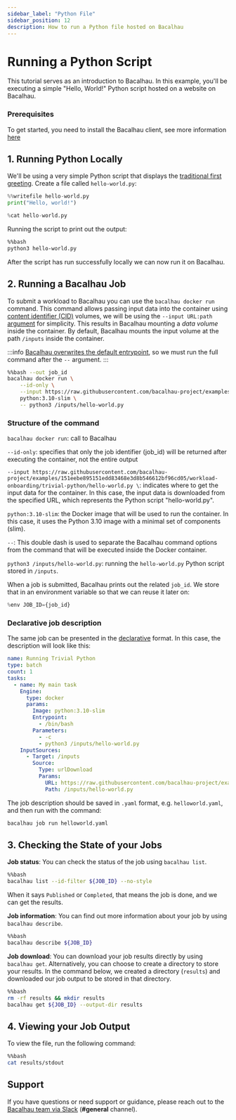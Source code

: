 ```yaml
---
sidebar_label: "Python File"
sidebar_position: 12
description: How to run a Python file hosted on Bacalhau
---
```

# Running a Python Script

This tutorial serves as an introduction to Bacalhau. In this example, you'll be executing a simple  "Hello, World!" Python script hosted on a website on Bacalhau.

### Prerequisites

To get started, you need to install the Bacalhau client, see more information [here](../../../getting-started/installation.md)

## 1. Running Python Locally

We'll be using a very simple Python script that displays the [traditional first greeting](https://en.wikipedia.org/wiki/%22Hello,_World!%22_program). Create a file called `hello-world.py`:

```python
%%writefile hello-world.py
print("Hello, world!")
```

```python
%cat hello-world.py
```

Running the script to print out the output:

```bash
%%bash
python3 hello-world.py
```
After the script has run successfully locally we can now run it on Bacalhau.

## 2. Running a Bacalhau Job



To submit a workload to Bacalhau you can use the `bacalhau docker run` command. This command allows passing input data into the container using [content identifier (CID)](https://github.com/multiformats/cid) volumes, we will be using the `--input URL:path` [argument](../../../dev/cli-reference/all-flags.md#docker-run) for simplicity. This results in Bacalhau mounting a *data volume* inside the container. By default, Bacalhau mounts the input volume at the path `/inputs` inside the container.

:::info
[Bacalhau overwrites the default entrypoint](https://github.com/filecoin-project/bacalhau/blob/v0.2.3/cmd/bacalhau/docker_run.go#L64), so we must run the full command after the `--` argument.
:::


```bash
%%bash --out job_id
bacalhau docker run \
    --id-only \
    --input https://raw.githubusercontent.com/bacalhau-project/examples/151eebe895151edd83468e3d8b546612bf96cd05/workload-onboarding/trivial-python/hello-world.py \
    python:3.10-slim \
    -- python3 /inputs/hello-world.py
```

### Structure of the command

`bacalhau docker run`: call to Bacalhau

`--id-only`: specifies that only the job identifier (job_id) will be returned after executing the container, not the entire output

`--input https://raw.githubusercontent.com/bacalhau-project/examples/151eebe895151edd83468e3d8b546612bf96cd05/workload-onboarding/trivial-python/hello-world.py \`: indicates where to get the input data for the container. In this case, the input data is downloaded from the specified URL, which represents the Python script "hello-world.py".

`python:3.10-slim`: the Docker image that will be used to run the container. In this case, it uses the Python 3.10 image with a minimal set of components (slim).

`--`: This double dash is used to separate the Bacalhau command options from the command that will be executed inside the Docker container.

`python3 /inputs/hello-world.py`: running the `hello-world.py` Python script stored in `/inputs`.


When a job is submitted, Bacalhau prints out the related `job_id`. We store that in an environment variable so that we can reuse it later on:


```python
%env JOB_ID={job_id}
```

### Declarative job description

The same job can be presented in the [declarative](../../../setting-up/jobs/job-specification/job.md) format. In this case, the description will look like this:

```yaml
name: Running Trivial Python
type: batch
count: 1
tasks:
  - name: My main task
    Engine:
      type: docker
      params:
        Image: python:3.10-slim
        Entrypoint:
          - /bin/bash
        Parameters:
          - -c
          - python3 /inputs/hello-world.py
    InputSources:
      - Target: /inputs
        Source:
          Type: urlDownload
          Params:
            URL: https://raw.githubusercontent.com/bacalhau-project/examples/151eebe895151edd83468e3d8b546612bf96cd05/workload-onboarding/trivial-python/hello-world.py
            Path: /inputs/hello-world.py
```

The job description should be saved in `.yaml` format, e.g. `helloworld.yaml`, and then run with the command:
```bash
bacalhau job run helloworld.yaml
```

## 3. Checking the State of your Jobs

**Job status**: You can check the status of the job using `bacalhau list`.


```bash
%%bash
bacalhau list --id-filter ${JOB_ID} --no-style
```

When it says `Published` or `Completed`, that means the job is done, and we can get the results.

**Job information**: You can find out more information about your job by using `bacalhau describe`.


```bash
%%bash
bacalhau describe ${JOB_ID}
```

**Job download**: You can download your job results directly by using `bacalhau get`. Alternatively, you can choose to create a directory to store your results. In the command below, we created a directory (`results`) and downloaded our job output to be stored in that directory.


```bash
%%bash
rm -rf results && mkdir results
bacalhau get ${JOB_ID} --output-dir results
```

## 4. Viewing your Job Output

To view the file, run the following command:


```bash
%%bash
cat results/stdout
```

## Support
If you have questions or need support or guidance, please reach out to the [Bacalhau team via Slack](https://bacalhauproject.slack.com/ssb/redirect) (**#general** channel).

